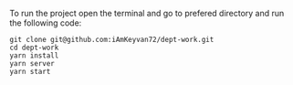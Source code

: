 To run the project open the terminal and go to prefered directory and run the following code:
```
git clone git@github.com:iAmKeyvan72/dept-work.git
cd dept-work
yarn install
yarn server
yarn start
```
